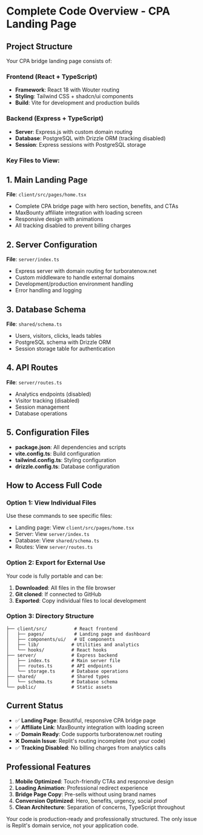 # Complete Code Overview - CPA Landing Page

## Project Structure
Your CPA bridge landing page consists of:

### Frontend (React + TypeScript)
- **Framework**: React 18 with Wouter routing
- **Styling**: Tailwind CSS + shadcn/ui components
- **Build**: Vite for development and production builds

### Backend (Express + TypeScript)
- **Server**: Express.js with custom domain routing
- **Database**: PostgreSQL with Drizzle ORM (tracking disabled)
- **Session**: Express sessions with PostgreSQL storage

### Key Files to View:

## 1. Main Landing Page
**File**: `client/src/pages/home.tsx`
- Complete CPA bridge page with hero section, benefits, and CTAs
- MaxBounty affiliate integration with loading screen
- Responsive design with animations
- All tracking disabled to prevent billing charges

## 2. Server Configuration  
**File**: `server/index.ts`
- Express server with domain routing for turboratenow.net
- Custom middleware to handle external domains
- Development/production environment handling
- Error handling and logging

## 3. Database Schema
**File**: `shared/schema.ts`
- Users, visitors, clicks, leads tables
- PostgreSQL schema with Drizzle ORM
- Session storage table for authentication

## 4. API Routes
**File**: `server/routes.ts`
- Analytics endpoints (disabled)
- Visitor tracking (disabled)
- Session management
- Database operations

## 5. Configuration Files
- **package.json**: All dependencies and scripts
- **vite.config.ts**: Build configuration
- **tailwind.config.ts**: Styling configuration
- **drizzle.config.ts**: Database configuration

## How to Access Full Code

### Option 1: View Individual Files
Use these commands to see specific files:
- Landing page: View `client/src/pages/home.tsx`
- Server: View `server/index.ts`
- Database: View `shared/schema.ts`
- Routes: View `server/routes.ts`

### Option 2: Export for External Use
Your code is fully portable and can be:
1. **Downloaded**: All files in the file browser
2. **Git cloned**: If connected to GitHub
3. **Exported**: Copy individual files to local development

### Option 3: Directory Structure
```
├── client/src/          # React frontend
│   ├── pages/           # Landing page and dashboard
│   ├── components/ui/   # UI components
│   ├── lib/            # Utilities and analytics
│   └── hooks/          # React hooks
├── server/             # Express backend
│   ├── index.ts        # Main server file
│   ├── routes.ts       # API endpoints
│   └── storage.ts      # Database operations
├── shared/             # Shared types
│   └── schema.ts       # Database schema
└── public/             # Static assets
```

## Current Status
- ✅ **Landing Page**: Beautiful, responsive CPA bridge page
- ✅ **Affiliate Link**: MaxBounty integration with loading screen
- ✅ **Domain Ready**: Code supports turboratenow.net routing
- ❌ **Domain Issue**: Replit's routing incomplete (not your code)
- ✅ **Tracking Disabled**: No billing charges from analytics calls

## Professional Features
1. **Mobile Optimized**: Touch-friendly CTAs and responsive design
2. **Loading Animation**: Professional redirect experience
3. **Bridge Page Copy**: Pre-sells without using brand names
4. **Conversion Optimized**: Hero, benefits, urgency, social proof
5. **Clean Architecture**: Separation of concerns, TypeScript throughout

Your code is production-ready and professionally structured. The only issue is Replit's domain service, not your application code.